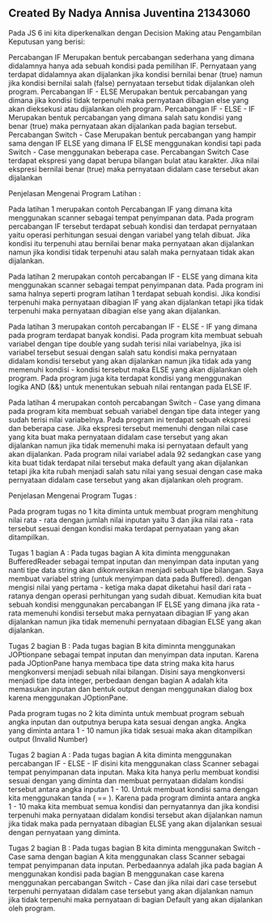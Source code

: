 ## Created By Nadya Annisa Juventina 21343060
Pada JS 6 ini kita diperkenalkan dengan Decision Making atau Pengambilan Keputusan yang berisi:

Percabangan IF Merupakan bentuk percabangan sederhana yang dimana didalamnya hanya ada sebuah kondisi pada pemilihan IF. Pernyataan yang terdapat didalamnya akan dijalankan jika kondisi bernilai benar (true) namun jika kondisi bernilai salah (false) pernyataan tersebut tidak dijalankan oleh program.
Percabangan IF - ELSE Merupakan bentuk percabangan yang dimana jika kondisi tidak terpenuhi maka pernyataan dibagian else yang akan dieksekusi atau dijalankan oleh program.
Percabangan IF - ELSE - IF Merupakan bentuk percabangan yang dimana salah satu kondisi yang benar (true) maka pernyataan akan dijalankan pada bagian tersebut.
Percabangan Switch - Case Merupakan bentuk percabangan yang hampir sama dengan IF ELSE yang dimana IF ELSE menggunakan kondisi tapi pada Switch - Case menggunakan beberapa case. Percabangan Switch Case terdapat ekspresi yang dapat berupa bilangan bulat atau karakter. Jika nilai ekspresi bernilai benar (true) maka pernyataan didalam case tersebut akan dijalankan

Penjelasan Mengenai Program Latihan :

Pada latihan 1 merupakan contoh Percabangan IF yang dimana kita menggunakan scanner sebagai tempat penyimpanan data. Pada program percabangan IF tersebut terdapat sebuah kondisi dan terdapat pernyataan yaitu operasi perhitungan sesuai dengan variabel yang telah dibuat. Jika kondisi itu terpenuhi atau bernilai benar maka pernyataan akan dijalankan namun jika kondisi tidak terpenuhi atau salah maka pernyataan tidak akan dijalankan.

Pada latihan 2 merupakan contoh percabangan IF - ELSE yang dimana kita menggunakan scanner sebagai tempat penyimpanan data. Pada program ini sama halnya seperti program latihan 1 terdapat sebuah kondisi. Jika kondisi terpenuhi maka pernyataan dibagian IF yang akan dijalankan tetapi jika tidak terpenuhi maka pernyataan dibagian else yang akan dijalankan.

Pada latihan 3 merupakan contoh percabangan IF - ELSE - IF yang dimana pada program terdapat banyak kondisi. Pada program kita membuat sebuah variabel dengan tipe double yang sudah terisi nilai variabelnya, jika isi variabel tersebut sesuai dengan salah satu kondisi maka pernyataan didalam kondisi tersebut yang akan dijalankan namun jika tidak ada yang memenuhi kondisi - kondisi tersebut maka ELSE yang akan dijalankan oleh program. Pada program juga kita terdapat kondisi yang menggunakan logika AND (&&) untuk menentukan sebuah nilai rentangan pada ELSE IF.

Pada latihan 4 merupakan contoh percabangan Switch - Case yang dimana pada program kita membuat sebuah variabel dengan tipe data integer yang sudah terisi nilai variabelnya. Pada program ini terdapat sebuah ekspresi dan beberapa case. Jika ekspresi tersebut memenuhi dengan nilai case yang kita buat maka pernyataan didalam case tersebut yang akan dijalankan namun jika tidak memenuhi maka isi pernyataan default yang akan dijalankan. Pada program nilai variabel adala 92 sedangkan case yang kita buat tidak terdapat nilai tersebut maka default yang akan dijalankan tetapi jika kita rubah menjadi salah satu nilai yang sesuai dengan case maka pernyataan didalam case tersebut yang akan dijalankan oleh program.

Penjelasan Mengenai Program Tugas :

Pada program tugas no 1 kita diminta untuk membuat program menghitung nilai rata - rata dengan jumlah nilai inputan yaitu 3 dan jika nilai rata - rata tersebut sesuai dengan kondisi maka terdapat pernyataan yang akan ditampilkan.

Tugas 1 bagian A : Pada tugas bagian A kita diminta menggunakan BufferedReader sebagai tempat inputan dan menyimpan data inputan yang nanti tipe data string akan dikonversikan menjadi sebuah tipe bilangan. Saya membuat variabel string (untuk menyimpan data pada Buffered). dengan mengisi nilai yang pertama - ketiga maka dapat diketahui hasil dari rata - ratanya dengan operasi perhitungan yang sudah dibuat. Kemudian kita buat sebuah kondisi menggunakan percabangan IF ELSE yang dimana jika rata - rata memenuhi kondisi tersebut maka pernyataan dibagian IF yang akan dijalankan namun jika tidak memenuhi pernyataan dibagian ELSE yang akan dijalankan.

Tugas 2 bagian B : Pada tugas bagian B kita diminnta menggunakan JOPtionpane sebagai tempat inputan dan menyimpan data inputan. Karena pada JOptionPane hanya membaca tipe data string maka kita harus mengkonversi menjadi sebuah nilai bilangan. Disini saya mengkonversi menjadi tipe data integer, perbedaan dengan bagian A adalah kita memasukan inputan dan bentuk output dengan menggunakan dialog box karena menggunakan JOptionPane.

Pada program tugas no 2 kita diminta untuk membuat program sebuah angka inputan dan outputnya berupa kata sesuai dengan angka. Angka yang diminta antara 1 - 10 namun jika tidak sesuai maka akan ditampilkan output (Invalid Number)

Tugas 2 bagian A : Pada tugas bagian A kita diminta menggunakan percabangan IF - ELSE - IF disini kita menggunakan class Scanner sebagai tempat penyimpanan data inputan. Maka kita hanya perlu membuat kondisi sesuai dengan yang diminta dan membuat pernyataan didalam kondisi tersebut antara angka inputan 1 - 10. Untuk membuat kondisi sama dengan kita menggunakan tanda ( == ). Karena pada program diminta antara angka 1 - 10 maka kita membuat semua kondisi dan pernyatannya dan jika kondisi terpenuhi maka pernyataan didalam kondisi tersebut akan dijalankan namun jika tidak maka pada pernyataan dibagian ELSE yang akan dijalankan sesuai dengan pernyataan yang diminta.

Tugas 2 bagian B : Pada tugas bagian B kita diminta menggunakan Switch - Case sama dengan bagian A kita menggunakan class Scanner sebagai tempat penyimpanan data inputan. Perbedaannya adalah jika pada bagian A menggunakan kondisi pada bagian B menggunakan case karena menggunakan percabangan Switch - Case dan jika nilai dari case tersebut terpenuhi pernyataan didalam case tersebut yang akan dijalankan namun jika tidak terpenuhi maka pernyataan di bagian Default yang akan dijalankan oleh program.
